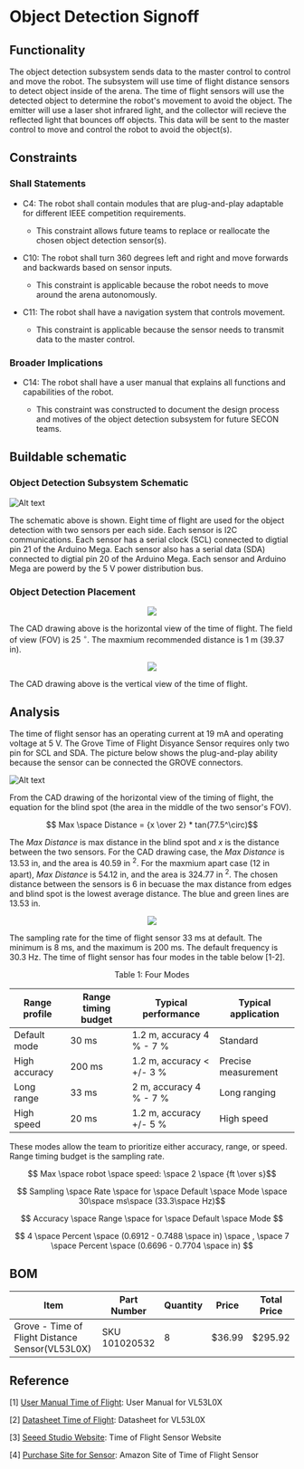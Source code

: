 # Object Detection Signoff

## Functionality

The object detection subsystem sends data to the master control  to control and move the robot. The subsystem will use time of flight distance sensors to detect object inside of the arena. The time of flight sensors will use the detected object to determine the robot's movement to avoid the object. The emitter will use a laser shot infrared light, and the collector will recieve the reflected light that bounces off objects. This data will be sent to the master control to move and control the robot to avoid the object(s).

## Constraints
### Shall Statements

* C4: The robot shall contain modules that are plug-and-play adaptable for different IEEE competition requirements. 

    * This constraint allows future teams to replace or reallocate the chosen object detection sensor(s).

* C10: The robot shall turn 360 degrees left and right and move forwards and backwards based on sensor inputs.
    
    * This constraint is applicable because the robot needs to move around the arena autonomously.

* C11: The robot shall have a navigation system that controls movement.

    * This constraint is applicable because the sensor needs to transmit data to the master control.

### Broader Implications

* C14: The robot shall have a user manual that explains all functions and capabilities of the robot. 
	
    * This constraint was constructed to document the design process and motives of the object detection subsystem for future SECON teams.
    
## Buildable schematic 

### Object Detection Subsystem Schematic

![Alt text](https://github.com/lchapman42/Control-Sensing-Wireless-Charging-Robot/blob/reidcrews-signoff-ObjectDetection/Documentation/Electrical/Schematics/Sources/Object%20Detection/ObjDetectionSensorSchematic.png)

The schematic above is shown. Eight time of flight are used for the object detection with two sensors per each side. Each sensor is I2C communications. Each sensor has a serial clock (SCL) connected to digtial pin 21 of the Arduino Mega. Each sensor also has a serial data (SDA) connected to digtial pin 20 of the Arduino Mega. Each sensor and Arduino Mega are powerd by the 5 V power distribution bus.

### Object Detection Placement

<p align = "center">
<img src = https://github.com/lchapman42/Control-Sensing-Wireless-Charging-Robot/blob/reidcrews-signoff-ObjectDetection/Documentation/Images/Object%20Detection/ObjDetectionSensorHorizonView.png/>
</p>

The CAD drawing above is the horizontal view of the time of flight. The field of view (FOV) is 25 $^\circ$. The maxmium recommended distance is 1 m (39.37 in). 

<p align = "center">
<img src = https://github.com/lchapman42/Control-Sensing-Wireless-Charging-Robot/blob/reidcrews-signoff-ObjectDetection/Documentation/Images/Object%20Detection/ObjDetectionSensorVerticalView.png/>
</p>

The CAD drawing above is the vertical view of the time of flight.


## Analysis

The time of flight sensor has an operating current at 19 mA and operating voltage at 5 V. The Grove Time of Flight Disyance Sensor requires only two pin for SCL and SDA. The picture below shows the plug-and-play ability because the sensor can be connected the GROVE connectors.


![Alt text](https://github.com/lchapman42/Control-Sensing-Wireless-Charging-Robot/blob/reidcrews-signoff-ObjectDetection/Documentation/Images/Object%20Detection/TimeOfFlightSensorImage.jpg)

From the CAD drawing of the horizontal view of the timing of flight, the equation for the blind spot (the area in the middle of the two sensor's FOV).

$$ Max \space Distance = {x \over 2} * tan(77.5^\circ)$$

The *Max Distance* is max distance in the blind spot and *x* is the distance between the two sensors. For the CAD drawing case, the *Max Distance* is 13.53 in, and the area is 40.59 in $^2$. For the maxmium apart case (12 in apart), *Max Distance* is 54.12 in, and the area is 324.77 in $^2$. The chosen distance between the sensors is 6 in becuase the max distance from edges and blind spot is the lowest average distance. The blue and green lines are 13.53 in.

<p align = "center">
<img src = https://github.com/lchapman42/Control-Sensing-Wireless-Charging-Robot/blob/reidcrews-signoff-ObjectDetection/Documentation/Images/Object%20Detection/ObjDetectionSensorLengthMeasurements.png/>
</p>

The sampling rate for the time of flight sensor 33 ms at default. The minimum is 8 ms, and the maximum is 200 ms. The default frequency is 30.3 Hz. The time of flight sensor has four modes in the table below [1-2].

<p align = "center">
Table 1: Four Modes

<div align="center">
	
| Range profile | Range timing budget |    Typical performance    | Typical application |
|---------------|---------------------|---------------------------|---------------------|
| Default mode  | 30 ms               | 1.2 m, accuracy 4 % - 7 % | Standard            |
| High accuracy | 200 ms              | 1.2 m, accuracy < +/- 3 % | Precise measurement | 
| Long range    | 33 ms               |   2 m, accuracy 4 % - 7 % | Long ranging        |
| High speed    | 20 ms               | 1.2 m, accuracy +/- 5 %   | High speed          |
	
</div>
 
These modes allow the team to prioritize either accuracy, range, or speed. Range timing budget is the sampling rate. 

$$ Max \space robot \space speed: \space 2 \space {ft \over s}$$

$$ Sampling \space Rate \space for \space Default \space Mode \space 30\space ms\space (33.3\space Hz)$$

$$ Accuracy \space Range \space for \space Default \space Mode $$

$$ 4 \space Percent \space (0.6912 - 0.7488 \space in) \space , \space 7 \space Percent \space (0.6696 - 0.7704 \space in) $$

## BOM

<div align="center">

| Item | Part Number | Quantity | Price | Total Price | 
|-|-|-|-|-| 
|Grove - Time of Flight Distance Sensor(VL53L0X) | SKU 101020532 | 8 | $36.99 | $295.92| 

</div>

## Reference

[1] [User Manual Time of Flight][def1]: User Manual for VL53L0X

[2] [Datasheet Time of Flight][def2]: Datasheet for VL53L0X

[3] [Seeed Studio Website][def3]: Time of Flight Sensor Website

[4] [Purchase Site for Sensor][def4]: Amazon Site of Time of Flight Sensor



[def1]: https://github.com/lchapman42/Control-Sensing-Wireless-Charging-Robot/blob/reidcrews-signoff-ObjectDetection/Documentation/Background%20Documents/Object%20Detection/Time-of-Flight%20User%20Manual.pdf

[def2]: https://github.com/lchapman42/Control-Sensing-Wireless-Charging-Robot/blob/reidcrews-signoff-ObjectDetection/Documentation/Background%20Documents/Object%20Detection/Time-of-Flight%20Datasheet.pdf

[def3]: https://www.seeedstudio.com/Grove-Time-of-Flight-Distance-Sensor-VL53L0X.html?utm_source=blog&utm_medium=blog

[def4]: https://www.amazon.com/SeeedStudio-Grove-Flight-Distance-VL53L0X/dp/B07Q1YBH99?ref_=ast_sto_dp
